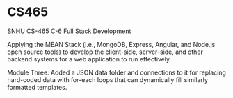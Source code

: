 # CS465
SNHU CS-465 C-6 Full Stack Development

Applying the MEAN Stack (i.e., MongoDB, Express, Angular, and Node.js open source tools) to develop the client-side, server-side, and other backend systems for a web application to run effectively.

Module Three: Added a JSON data folder and connections to it for replacing hard-coded data with for-each loops that can dynamically fill similarly formatted templates.
